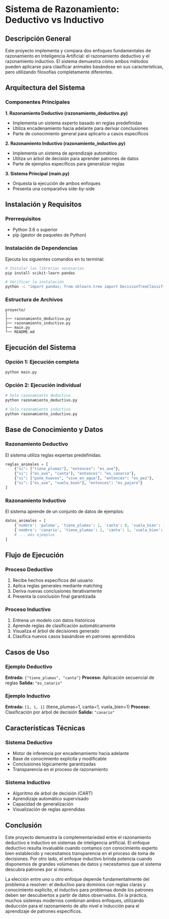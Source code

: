 # Sistema de Razonamiento: Deductivo vs Inductivo

## Descripción General

Este proyecto implementa y compara dos enfoques fundamentales de razonamiento en Inteligencia Artificial: el razonamiento deductivo y el razonamiento inductivo. El sistema demuestra cómo ambos métodos pueden aplicarse para clasificar animales basándose en sus características, pero utilizando filosofías completamente diferentes.

## Arquitectura del Sistema

### Componentes Principales

**1. Razonamiento Deductivo (razonamiento_deductivo.py)**
- Implementa un sistema experto basado en reglas predefinidas
- Utiliza encadenamiento hacia adelante para derivar conclusiones
- Parte de conocimiento general para aplicarlo a casos específicos

**2. Razonamiento Inductivo (razonamiento_inductivo.py)**
- Implementa un sistema de aprendizaje automático
- Utiliza un árbol de decisión para aprender patrones de datos
- Parte de ejemplos específicos para generalizar reglas

**3. Sistema Principal (main.py)**
- Orquesta la ejecución de ambos enfoques
- Presenta una comparativa side-by-side

## Instalación y Requisitos

### Prerrequisitos
- Python 3.6 o superior
- pip (gestor de paquetes de Python)

### Instalación de Dependencias

Ejecuta los siguientes comandos en tu terminal:

```bash
# Instalar las librerías necesarias
pip install scikit-learn pandas

# Verificar la instalación
python -c "import pandas; from sklearn.tree import DecisionTreeClassifier; print('Dependencias instaladas correctamente')"
```

### Estructura de Archivos
```
proyecto/
│
├── razonamiento_deductivo.py
├── razonamiento_inductivo.py
├── main.py
└── README.md
```

## Ejecución del Sistema

### Opción 1: Ejecución completa
```bash
python main.py
```

### Opción 2: Ejecución individual
```bash
# Solo razonamiento deductivo
python razonamiento_deductivo.py

# Solo razonamiento inductivo
python razonamiento_inductivo.py
```

## Base de Conocimiento y Datos

### Razonamiento Deductivo
El sistema utiliza reglas expertas predefinidas:
```python
reglas_animales = [
    {"si": ["tiene_plumas"], "entonces": "es_ave"},
    {"si": ["es_ave", "canta"], "entonces": "es_canario"},
    {"si": ["pone_huevos", "vive_en_agua"], "entonces": "es_pez"},
    {"si": ["es_ave", "vuela_bien"], "entonces": "es_pajaro"}
]
```

### Razonamiento Inductivo
El sistema aprende de un conjunto de datos de ejemplos:
```python
datos_animales = [
    {'nombre': 'paloma', 'tiene_plumas': 1, 'canta': 0, 'vuela_bien': 1, 'clase': 'pajaro'},
    {'nombre': 'canario', 'tiene_plumas': 1, 'canta': 1, 'vuela_bien': 1, 'clase': 'canario'},
    # ... más ejemplos
]
```

## Flujo de Ejecución

### Proceso Deductivo
1. Recibe hechos específicos del usuario
2. Aplica reglas generales mediante matching
3. Deriva nuevas conclusiones iterativamente
4. Presenta la conclusión final garantizada

### Proceso Inductivo
1. Entrena un modelo con datos históricos
2. Aprende reglas de clasificación automáticamente
3. Visualiza el árbol de decisiones generado
4. Clasifica nuevos casos basándose en patrones aprendidos

## Casos de Uso

### Ejemplo Deductivo
**Entrada:** `{"tiene_plumas", "canta"}`
**Proceso:** Aplicación secuencial de reglas
**Salida:** `"es_canario"`

### Ejemplo Inductivo
**Entrada:** `[1, 1, 1]` (tiene_plumas=1, canta=1, vuela_bien=1)
**Proceso:** Clasificación por árbol de decisión
**Salida:** `"canario"`

## Características Técnicas

### Sistema Deductivo
- Motor de inferencia por encadenamiento hacia adelante
- Base de conocimiento explícita y modificable
- Conclusiones lógicamente garantizadas
- Transparencia en el proceso de razonamiento

### Sistema Inductivo
- Algoritmo de árbol de decisión (CART)
- Aprendizaje automático supervisado
- Capacidad de generalización
- Visualización de reglas aprendidas

## Conclusión

Este proyecto demuestra la complementariedad entre el razonamiento deductivo e inductivo en sistemas de inteligencia artificial. El enfoque deductivo resulta invaluable cuando contamos con conocimiento experto bien establecido y necesitamos transparencia en el proceso de toma de decisiones. Por otro lado, el enfoque inductivo brinda potencia cuando disponemos de grandes volúmenes de datos y necesitamos que el sistema descubra patrones por sí mismo.

La elección entre uno u otro enfoque depende fundamentalmente del problema a resolver: el deductivo para dominios con reglas claras y conocimiento explícito, el inductivo para problemas donde los patrones deben ser descubiertos a partir de datos observados. En la práctica, muchos sistemas modernos combinan ambos enfoques, utilizando deducción para el razonamiento de alto nivel e inducción para el aprendizaje de patrones específicos.
